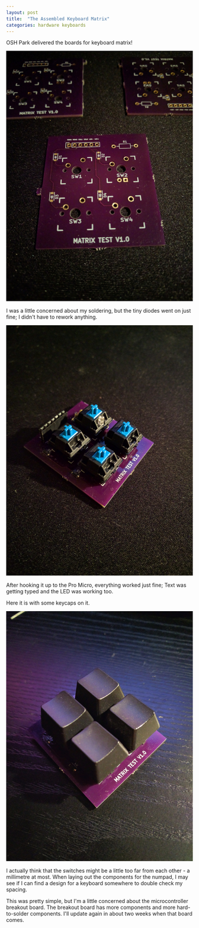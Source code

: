 ```yaml
---
layout: post
title:  "The Assembled Keyboard Matrix"
categories: hardware keyboards
---
```



OSH Park delivered the boards for keyboard matrix! 

[![Schematic for the breakout board](/assets/numpad_keyboard/2x2_matrix/board_unassembled.jpg)](/assets/numpad_keyboard/2x2_matrix/board_unassembled.jpg)

I was a little concerned about my soldering, but the tiny diodes went on just fine; I didn't have to rework anything.

[![Schematic for the breakout board](/assets/numpad_keyboard/2x2_matrix/board_assembled.jpg)](/assets/numpad_keyboard/2x2_matrix/board_assembled.jpg)

After hooking it up to the Pro Micro, everything worked just fine; Text was getting typed and the LED was working too.

Here it is with some keycaps on it.

[![Schematic for the breakout board](/assets/numpad_keyboard/2x2_matrix/board_assembled_keycaps.jpg)](/assets/numpad_keyboard/2x2_matrix/board_assembled_keycaps.jpg)

I actually think that the switches might be a little too far from each other - a millimetre at most. When laying out the components for the numpad, I may see if I can find a design for a keyboard somewhere to double check my spacing.

This was pretty simple, but I'm a little concerned about the microcontroller breakout board. The breakout board has more components and more hard-to-solder components. I'll update again in about two weeks when that board comes.